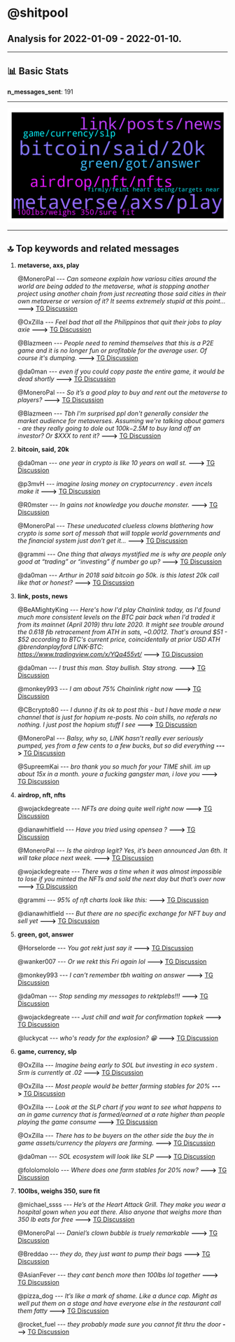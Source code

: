 # **@shitpool**
 ## Analysis for **2022-01-09** - **2022-01-10**.

---

## 📊 **Basic Stats**

**n_messages_sent**: 191

---
![wordcloud](shitpool_1Days_wordcloud.png)

---


## 🔝 **Top keywords and related messages**

1. **metaverse, axs, play**

    @MoneroPal --- *Can someone explain how variosu cities around the world are being added to the metaverse, what is stopping another project using another chain from just recreating those said cities in their own metaverse or version of it? It seems extremely stupid at this point...* **--->** [TG Discussion](https://t.me/shitpool/715489)

    @OxZilla --- *Feel bad that all the Philippinos that quit their jobs to play axie* **--->** [TG Discussion](https://t.me/shitpool/715373)

    @Blazmeen --- *People need to remind themselves that this is a P2E game and it is no longer fun or profitable for the average user. Of course it's dumping.* **--->** [TG Discussion](https://t.me/shitpool/715179)

    @da0man --- *even if you could copy paste the entire game, it would be dead shortly* **--->** [TG Discussion](https://t.me/shitpool/715502)

    @MoneroPal --- *So it’s a good play to buy and rent out the metaverse to players?* **--->** [TG Discussion](https://t.me/shitpool/715529)

    @Blazmeen --- *Tbh I'm surprised ppl don't generally consider the market audience for metaverses. Assuming we're talking about gamers - are they really going to dole out $100k-$2.5M to buy land off an investor? Or $XXX to rent it?* **--->** [TG Discussion](https://t.me/shitpool/715527)

2. **bitcoin, said, 20k**

    @da0man --- *one year in crypto is like 10 years on wall st.* **--->** [TG Discussion](https://t.me/shitpool/715177)

    @p3mvH --- *imagine losing money on cryptocurrency . even incels make it* **--->** [TG Discussion](https://t.me/shitpool/715355)

    @R0mster --- *In gains not knowledge you douche monster.* **--->** [TG Discussion](https://t.me/shitpool/715182)

    @MoneroPal --- *These uneducated clueless clowns blathering how crypto is some sort of messah that will topple world governments and the financial system just don’t get it...* **--->** [TG Discussion](https://t.me/shitpool/715587)

    @grammi --- *One thing that always mystified me is why are people only good at “trading” or “investing” if number go up?* **--->** [TG Discussion](https://t.me/shitpool/715184)

    @da0man --- *Arthur in 2018 said bitcoin go 50k. is this latest 20k call like that or honest?* **--->** [TG Discussion](https://t.me/shitpool/715360)

3. **link, posts, news**

    @BeAMightyKing --- *Here's how I'd play Chainlink today, as I'd found much more consistent levels on the BTC pair back when I'd traded it from its mainnet (April 2019) thru late 2020. It might see trouble around the 0.618 fib retracement from ATH in sats, ~0.0012. That's around $51 - $52 according to BTC's current price, coincidentally at prior USD ATH @brendanplayford   LINK-BTC:  https://www.tradingview.com/x/YQa455vt/* **--->** [TG Discussion](https://t.me/shitpool/715473)

    @da0man --- *I trust this man. Stay bullish. Stay strong.* **--->** [TG Discussion](https://t.me/shitpool/715212)

    @monkey993 --- *I am about 75% Chainlink right now* **--->** [TG Discussion](https://t.me/shitpool/715420)

    @CBcrypto80 --- *I dunno if its ok to post this - but I have made a new channel that is just for hopium re-posts.  No coin shills, no referals no nothing.  I just post the hopium stuff I see* **--->** [TG Discussion](https://t.me/shitpool/715338)

    @MoneroPal --- *Balsy, why so, LINK hasn’t really ever seriously pumped, yes from a few cents to a few bucks, but so did everything* **--->** [TG Discussion](https://t.me/shitpool/715449)

    @SupreemKai --- *bro thank you so much for your TIME shill. im up about 15x in a month. youre a fucking gangster man, i love you* **--->** [TG Discussion](https://t.me/shitpool/715599)

4. **airdrop, nft, nfts**

    @wojackdegreate --- *NFTs are doing quite well right now* **--->** [TG Discussion](https://t.me/shitpool/715200)

    @dianawhitfield --- *Have you tried using opensea ?* **--->** [TG Discussion](https://t.me/shitpool/715229)

    @MoneroPal --- *Is the airdrop legit? Yes, it’s been announced Jan 6th. It will take place next week.* **--->** [TG Discussion](https://t.me/shitpool/715635)

    @wojackdegreate --- *There was a time when it was almost impossible to lose if you minted the NFTs and sold the next day but that’s over now* **--->** [TG Discussion](https://t.me/shitpool/715201)

    @grammi --- *95% of nft charts look like this:* **--->** [TG Discussion](https://t.me/shitpool/715202)

    @dianawhitfield --- *But there are no specific exchange for NFT buy and sell yet* **--->** [TG Discussion](https://t.me/shitpool/715204)

5. **green, got, answer**

    @Horselorde --- *You got rekt just say it* **--->** [TG Discussion](https://t.me/shitpool/715629)

    @wanker007 --- *Or we rekt this Fri again lol* **--->** [TG Discussion](https://t.me/shitpool/715525)

    @monkey993 --- *I can’t remember tbh waiting on answer* **--->** [TG Discussion](https://t.me/shitpool/715456)

    @da0man --- *Stop sending my messages to rektplebs!!!* **--->** [TG Discussion](https://t.me/shitpool/715243)

    @wojackdegreate --- *Just chill and wait for confirmation  topkek* **--->** [TG Discussion](https://t.me/shitpool/715237)

    @luckycat --- *who's ready for the explosion? 😁* **--->** [TG Discussion](https://t.me/shitpool/715335)

6. **game, currency, slp**

    @OxZilla --- *Imagine being early to SOL but investing in eco system . Srm is currently at .02* **--->** [TG Discussion](https://t.me/shitpool/715259)

    @OxZilla --- *Most people would be better farming stables for 20%* **--->** [TG Discussion](https://t.me/shitpool/715356)

    @OxZilla --- *Look at the SLP chart if you want to see what happens to an in game currency that is farmed/earned at a rate higher than people playing the game consume* **--->** [TG Discussion](https://t.me/shitpool/715539)

    @OxZilla --- *There has to be buyers on the other side the buy the in game assets/currency the players are farming.* **--->** [TG Discussion](https://t.me/shitpool/715538)

    @da0man --- *SOL ecosystem will look like SLP* **--->** [TG Discussion](https://t.me/shitpool/715372)

    @fololomololo --- *Where does one farm stables for 20% now?* **--->** [TG Discussion](https://t.me/shitpool/715361)

7. **100lbs, weighs 350, sure fit**

    @michael_ssss --- *He’s at the Heart Attack Grill. They make you wear a hospital gown when you eat there. Also anyone that weighs more than 350 lb eats for free* **--->** [TG Discussion](https://t.me/shitpool/715246)

    @MoneroPal --- *Daniel’s clown bubble is truely remarkable* **--->** [TG Discussion](https://t.me/shitpool/715628)

    @Breddao --- *they do, they just want to pump their bags* **--->** [TG Discussion](https://t.me/shitpool/715588)

    @AsianFever --- *they cant bench more then 100lbs lol together* **--->** [TG Discussion](https://t.me/shitpool/715618)

    @pizza_dog --- *It’s like a mark of shame. Like a dunce cap. Might as well put them on a stage and have everyone else in the restaurant call them fatty* **--->** [TG Discussion](https://t.me/shitpool/715294)

    @rocket_fuel --- *they probably made sure you cannot fit thru the door* **--->** [TG Discussion](https://t.me/shitpool/715254)

